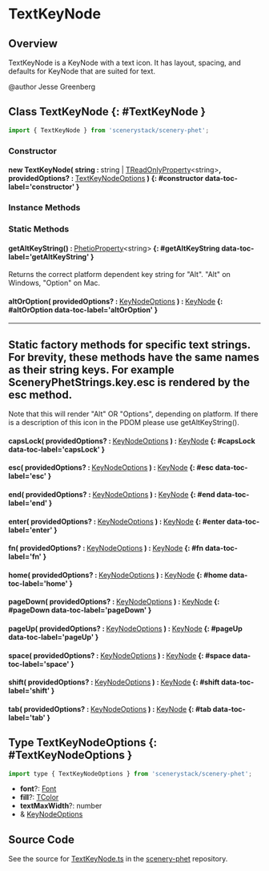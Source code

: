 # TextKeyNode

## Overview

TextKeyNode is a KeyNode with a text icon. It has layout, spacing, and defaults for KeyNode that are suited for text.

@author Jesse Greenberg

## Class TextKeyNode {: #TextKeyNode }


```js
import { TextKeyNode } from 'scenerystack/scenery-phet';
```
### Constructor

#### new TextKeyNode( string : <span style="font-weight: 400;"><span style="color: hsla(calc(var(--md-hue) + 180deg),80%,40%,1);">string</span> | [TReadOnlyProperty](../axon/TReadOnlyProperty.md)&lt;<span style="color: hsla(calc(var(--md-hue) + 180deg),80%,40%,1);">string</span>&gt;</span>, providedOptions? : <span style="font-weight: 400;">[TextKeyNodeOptions](../scenery-phet/TextKeyNode.md#TextKeyNodeOptions)</span> ) {: #constructor data-toc-label='constructor' }

### Instance Methods



### Static Methods

#### getAltKeyString() : <span style="font-weight: 400;">[PhetioProperty](../axon/PhetioProperty.md)&lt;<span style="color: hsla(calc(var(--md-hue) + 180deg),80%,40%,1);">string</span>&gt;</span> {: #getAltKeyString data-toc-label='getAltKeyString' }

Returns the correct platform dependent key string for "Alt". "Alt" on Windows, "Option" on Mac.

#### altOrOption( providedOptions? : <span style="font-weight: 400;">[KeyNodeOptions](../scenery-phet/KeyNode.md#KeyNodeOptions)</span> ) : <span style="font-weight: 400;">[KeyNode](../scenery-phet/KeyNode.md)</span> {: #altOrOption data-toc-label='altOrOption' }

-------------------------------------------------------------------------------------------------
Static factory methods for specific text strings. For brevity, these methods have the same names
as their string keys. For example SceneryPhetStrings.key.esc is rendered by the esc method.
-------------------------------------------------------------------------------------------------
Note that this will render "Alt" OR "Options", depending on platform. If there is a description of this icon
in the PDOM please use getAltKeyString().

#### capsLock( providedOptions? : <span style="font-weight: 400;">[KeyNodeOptions](../scenery-phet/KeyNode.md#KeyNodeOptions)</span> ) : <span style="font-weight: 400;">[KeyNode](../scenery-phet/KeyNode.md)</span> {: #capsLock data-toc-label='capsLock' }

#### esc( providedOptions? : <span style="font-weight: 400;">[KeyNodeOptions](../scenery-phet/KeyNode.md#KeyNodeOptions)</span> ) : <span style="font-weight: 400;">[KeyNode](../scenery-phet/KeyNode.md)</span> {: #esc data-toc-label='esc' }

#### end( providedOptions? : <span style="font-weight: 400;">[KeyNodeOptions](../scenery-phet/KeyNode.md#KeyNodeOptions)</span> ) : <span style="font-weight: 400;">[KeyNode](../scenery-phet/KeyNode.md)</span> {: #end data-toc-label='end' }

#### enter( providedOptions? : <span style="font-weight: 400;">[KeyNodeOptions](../scenery-phet/KeyNode.md#KeyNodeOptions)</span> ) : <span style="font-weight: 400;">[KeyNode](../scenery-phet/KeyNode.md)</span> {: #enter data-toc-label='enter' }

#### fn( providedOptions? : <span style="font-weight: 400;">[KeyNodeOptions](../scenery-phet/KeyNode.md#KeyNodeOptions)</span> ) : <span style="font-weight: 400;">[KeyNode](../scenery-phet/KeyNode.md)</span> {: #fn data-toc-label='fn' }

#### home( providedOptions? : <span style="font-weight: 400;">[KeyNodeOptions](../scenery-phet/KeyNode.md#KeyNodeOptions)</span> ) : <span style="font-weight: 400;">[KeyNode](../scenery-phet/KeyNode.md)</span> {: #home data-toc-label='home' }

#### pageDown( providedOptions? : <span style="font-weight: 400;">[KeyNodeOptions](../scenery-phet/KeyNode.md#KeyNodeOptions)</span> ) : <span style="font-weight: 400;">[KeyNode](../scenery-phet/KeyNode.md)</span> {: #pageDown data-toc-label='pageDown' }

#### pageUp( providedOptions? : <span style="font-weight: 400;">[KeyNodeOptions](../scenery-phet/KeyNode.md#KeyNodeOptions)</span> ) : <span style="font-weight: 400;">[KeyNode](../scenery-phet/KeyNode.md)</span> {: #pageUp data-toc-label='pageUp' }

#### space( providedOptions? : <span style="font-weight: 400;">[KeyNodeOptions](../scenery-phet/KeyNode.md#KeyNodeOptions)</span> ) : <span style="font-weight: 400;">[KeyNode](../scenery-phet/KeyNode.md)</span> {: #space data-toc-label='space' }

#### shift( providedOptions? : <span style="font-weight: 400;">[KeyNodeOptions](../scenery-phet/KeyNode.md#KeyNodeOptions)</span> ) : <span style="font-weight: 400;">[KeyNode](../scenery-phet/KeyNode.md)</span> {: #shift data-toc-label='shift' }

#### tab( providedOptions? : <span style="font-weight: 400;">[KeyNodeOptions](../scenery-phet/KeyNode.md#KeyNodeOptions)</span> ) : <span style="font-weight: 400;">[KeyNode](../scenery-phet/KeyNode.md)</span> {: #tab data-toc-label='tab' }



## Type TextKeyNodeOptions {: #TextKeyNodeOptions }


```js
import type { TextKeyNodeOptions } from 'scenerystack/scenery-phet';
```


- **font**?: [Font](../scenery/Font.md)
- **fill**?: [TColor](../scenery/TColor.md)
- **textMaxWidth**?: <span style="color: hsla(calc(var(--md-hue) + 180deg),80%,40%,1);">number</span>
- &amp; [KeyNodeOptions](../scenery-phet/KeyNode.md#KeyNodeOptions)




## Source Code

See the source for [TextKeyNode.ts](https://github.com/phetsims/scenery-phet/blob/main/js/keyboard/TextKeyNode.ts) in the [scenery-phet](https://github.com/phetsims/scenery-phet) repository.
